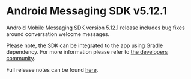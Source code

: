 # Android Messaging SDK v5.12.1

Android Mobile Messaging SDK version 5.12.1 release includes bug fixes around conversation welcome messages.

Please note, the SDK can be integrated to the app using Gradle dependency. For more information please refer to [the developers community](https://developers.liveperson.com/android-quickstart.html).

Full release notes can be found [here](https://developers.liveperson.com/mobile-app-messaging-sdk-for-android-latest-release-notes.html).
